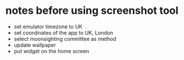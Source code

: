 # notes before using screenshot tool

- set emulator timezone to UK
- set coordinates of the app to UK, London
- select moonsighting committee as method
- update wallpaper
- put widget on the home screen
